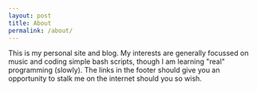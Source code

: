 ```yaml
---
layout: post
title: About
permalink: /about/
---
```


This is my personal site and blog.
My interests are generally focussed on music and coding simple bash scripts, though I am learning "real" programming (slowly).
The links in the footer should give you an opportunity to stalk me on the internet should you so wish.
